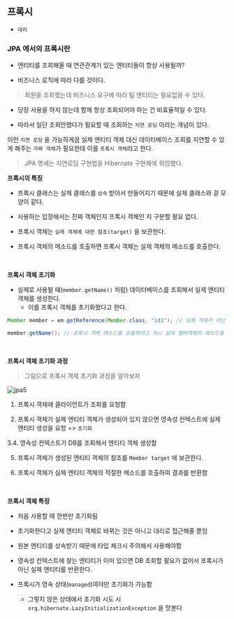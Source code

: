 



## 프록시

- `대리`


### JPA 에서의 프록시란

- 엔티티를 조회해올 때 연관관계가 있는 엔티티들이 항상 사용될까?

- 비즈니스 로직에 따라 다를 것이다.

> 회원을 조회했는데 비즈니스 요구에 따라 팀 엔티티는 필요없을 수 있다.

- 당장 사용을 하지 않는데 함께 항상 조회되어야 하는 건 비효율적일 수 있다.

- 따라서 일단 조회안했다가 필요할 때 조회하는 `지연 로딩` 이라는 개념이 있다.


이런 `지연 로딩` 을 가능하게끔 실제 엔티티 객체 대신 데이터베이스 조회를 지연할 수 있게 해주는 `가짜 객체`가 필요한데 이를 `프록시 객체`라고 한다.


> JPA 명세는 지연로딩 구현법을 Hibernate 구현체에 위임했다.


**프록시의 특징**

- 프록시 클래스는 실제 클래스를 `상속` 받아서 만들어지기 때문에 실제 클래스와 겉 모양이 같다.

- 사용하는 입장에서는 진짜 객체인지 프록시 객체인 지 구분할 필요 없다.

- 프록시 객체는 `실제 객체에 대한 참조(target)` 을 보관한다.

- 프록시 객체의 메소드를 호출하면 프록시 객체는 실제 객체의 메소드를 호출한다.


<br>

**프록시 객체 초기화**

- 실제로 사용될 때(`member.getName()` 처럼) 데이터베이스를 조회해서 실제 엔티티 객체를 생성한다.
	- 이를 프록시 객체를 초기화했다고 한다.


```java
Member member = em.getReference(Member.class, "id1"); // 실제 객체가 아닌 프록시 객체를 반환한다.

member.getName(); // 프록시 객체 메소드를 호출하려고 하니 실제 멤버객체의 메소드를 호출해야한다!
```

<br>

**프록시 객체 초기화 과정**

> 그림으로 프록시 객체 초기화 과정을 알아보자

![jpa5](https://user-images.githubusercontent.com/76927397/164125792-30688d6a-4216-4665-8075-41c4e93aba51.JPG)


1. 프록시 객체에 클라이언트가 조회를 요청함

2. 프록시 객체가 실제 엔티티 객체가 생성되어 있지 않으면 영속성 컨텍스트에 실제 엔티티 생성을 요청 => `초기화`

3.4. 영속성 컨텍스트가 DB를 조회해서 엔티티 객체 생성함

5. 프록시 객체가 생성된 엔티티 객체의 참조를 `Member target` 에 보관한다.

6. 프록시 객체가 실제 엔티티 객체의 적절한 메소드를 호출하여 결과를 반환함


<br>

**프록시 객체 특징**

- 처음 사용할 때 한번만 초기화됨

- 초기화한다고 실제 엔티티 객체로 바뀌는 것은 아니고 대리로 접근해줄 뿐임

- 원본 엔티티를 상속받기 때문에 타입 체크시 주의해서 사용해야함

- 영속성 컨텍스트에 찾는 엔티티가 이미 있으면 DB 조회할 필요가 없어서 프록시가 아닌 실제 엔티티를 반환한다.

- 프록시가 영속 상태(`managed`)여야만 초기화가 가능함
	- 그렇지 않은 상태에서 초기화 시도 시 `org.hibernate.LazyInitializationException` 을 맛본다



